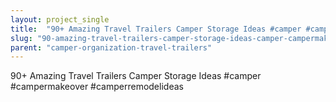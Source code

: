 ```yaml
---
layout: project_single
title:  "90+ Amazing Travel Trailers Camper Storage Ideas #camper #campermakeover #camperremodelideas"
slug: "90-amazing-travel-trailers-camper-storage-ideas-camper-campermakeover-camperremodelideas"
parent: "camper-organization-travel-trailers"
---
```

90+ Amazing Travel Trailers Camper Storage Ideas #camper #campermakeover #camperremodelideas